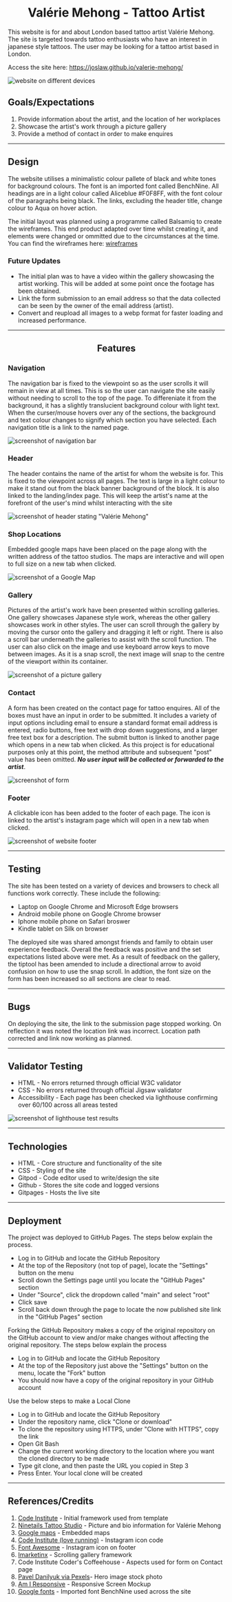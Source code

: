 # <center> **Valérie Mehong - Tattoo Artist** </center>

This website is for and about London based tattoo artist Valérie Mehong. The site is targeted towards tattoo enthusiasts who have an interest in japanese style tattoos. The user may be looking for a tattoo artist based in London.

Access the site here: https://joslaw.github.io/valerie-mehong/

![website on different devices](/assets/images/readme_docs/devices_ss.jpg)

## **Goals/Expectations**
1. Provide information about the artist, and the location of her workplaces
2. Showcase the artist's work through a picture gallery
3. Provide a method of contact in order to make enquires

---

## **Design**
The website utilises a minimalistic colour pallete of black and white tones for background colours. The font is an imported font called BenchNine. All headings are in a light colour called Aliceblue #F0F8FF, with the font colour of the paragraphs being black. The links, excluding the header title, change colour to Aqua on hover action.

The initial layout was planned using a programme called Balsamiq to create the wireframes. This end product adapted over time whilst creating it, and elements were changed or ommitted due to the circumstances at the time. You can find the wireframes here: [wireframes](https://github.com/JosLaw/valerie-mehong/blob/main/assets/images/readme_docs/wireframes.jpg) 

### **Future Updates**
 - The initial plan was to have a video within the gallery showcasing the artist working. This will be added at some point once the footage has been obtained.
 - Link the form submission to an email address so that the data collected can be seen by the owner of the email address (artist).
 - Convert and reupload all images to a webp format for faster loading and increased performance.

---

## <center> **Features** </center>

 ### **Navigation**
 The navigation bar is fixed to the viewpoint so as the user scrolls it will remain in view at all times. This is so the user can navigate the site easily without needing to scroll to the top of the page. To differeniate it from the background, it has a slightly translucient background colour with light text. When the curser/mouse hovers over any of the sections, the background and text colour changes to signify which section you have selected. Each navigation title is a link to the named page.

![screenshot of navigation bar](/assets/images/readme_docs/nav_ss.jpg)

 ### **Header**
 The header contains the name of the artist for whom the website is for. This is fixed to the viewpoint across all pages. The text is large in a light colour to make it stand out from the black banner background of the block. It is also linked to the landing/index page. This will keep the artist's name at the forefront of the user's mind whilst interacting with the site

![screenshot of header stating "Valérie Mehong"](/assets/images/readme_docs/header2_ss.jpg)

 ### **Shop Locations**
 Embedded google maps have been placed on the page along with the written address of the tattoo studios. The maps are interactive and will open to full size on a new tab when clicked.

![screenshot of a Google Map](/assets/images/readme_docs/map_ss.jpg)

 ### **Gallery**
 Pictures of the artist's work have been presented within scrolling galleries. One gallery showcases Japanese style work, whereas the other gallery showcases work in other styles. The user can scroll through the gallery by moving the cursor onto the gallery and dragging it left or right. There is also a scroll bar underneath the galleries to assist with the scroll function. The user can also click on the image and use keyboard arrow keys to move between images. As it is a snap scroll, the next image will snap to the centre of the viewport within its container.

![screenshot of a picture gallery](/assets/images/readme_docs/gallery_ss.jpg)

 ### **Contact**
 A form has been created on the contact page for tattoo enquires. All of the boxes must have an input in order to be submitted. It includes a variety of input options including email to ensure a standard format email address is entered, radio buttons, free text with drop down suggestions, and a larger free text box for a description. The submit button is linked to another page which opens in a new tab when clicked. As this project is for educational purposes only at this point, the method attribute and subsequent "post" value has been omitted. ***No user input will be collected or forwarded to the artist***.

![screenshot of form](/assets/images/readme_docs/form_ss.jpg)
 
 ### **Footer**
 A clickable icon has been added to the footer of each page. The icon is linked to the artist's instagram page which will open in a new tab when clicked.

![screenshot of website footer](/assets/images/readme_docs/footer_ss.jpg)

---

## **Testing**

The site has been tested on a variety of devices and browsers to check all functions work correctly. These include the following:
 - Laptop on Google Chrome and Microsoft Edge browsers
 - Android mobile phone on Google Chrome browser
 - Iphone mobile phone on Safari broswer
 - Kindle tablet on Silk on browser

 The deployed site was shared amongst friends and family to obtain user experience feedback. Overall the feedback was positive and the set expectations listed above were met. As a result of feedback on the gallery, the tiptool has been amended to include a directional arrow to avoid confusion on how to use the snap scroll. In addtion, the font size on the form has been increased so all sections are clear to read.

---

## **Bugs**

On deploying the site, the link to the submission page stopped working. On reflection it was noted the location link was incorrect. Location path corrected and link now working as planned.

---

## **Validator Testing**
 - HTML - No errors returned through official W3C validator
 - CSS - No errors returned through official Jigsaw validator
 - Accessibility - Each page has been checked via lighthouse confirming over 60/100 across all areas tested

 ![screenshot of lighthouse test results](/assets/images/readme_docs/lighthouse_test.jpg)

---

## **Technologies**
 - HTML - Core structure and functionality of the site
 - CSS - Styling of the site
 - Gitpod - Code editor used to write/design the site
 - Github - Stores the site code and logged versions
 - Gitpages - Hosts the live site

---

## **Deployment**

The project was deployed to GitHub Pages. The steps below explain the process.

 - Log in to GitHub and locate the GitHub Repository
 - At the top of the Repository (not top of page), locate the "Settings" button on the menu
 - Scroll down the Settings page until you locate the "GitHub Pages" section
 - Under "Source", click the dropdown called "main" and select "root"
 - Click save
 - Scroll back down through the page to locate the now published site link in the "GitHub Pages" section

 Forking the GitHub Repository makes a copy of the original repository on the GitHub account to view and/or make changes without affecting the original repository. The steps below explain the process

 - Log in to GitHub and locate the GitHub Repository
 - At the top of the Repository just above the "Settings" button on the menu, locate the "Fork" button
 - You should now have a copy of the original repository in your GitHub account

Use the below steps to make a Local Clone
 - Log in to GitHub and locate the GitHub Repository
 - Under the repository name, click "Clone or download"
 - To clone the repository using HTTPS, under "Clone with HTTPS", copy the link
 - Open Git Bash
 - Change the current working directory to the location where you want the cloned directory to be made
 - Type git clone, and then paste the URL you copied in Step 3
 - Press Enter. Your local clone will be created

---

## **References/Credits**
1. [Code Institute](https://github.com/Code-Institute-Org/gitpod-full-template) - Initial framework used from template
2. [Ninetails Tattoo Studio](https://www.ninetailstattoo.com/) - Picture and bio information for Valérie Mehong
3. [Google maps](https://google.co.uk/maps) - Embedded maps
4. [Code Institute (love running)](https://github.com/Code-Institute-Solutions/love-running-2.0-sourcecode/tree/main/06-site-footer) - Instagram icon code 
5. [Font Awesome](https://fontawesome.com/) - Instagram icon on footer
6. [Imarketinx](https://www.imarketinx.de/artikel/responsive-image-gallery-with-css-scroll-snap.html) - Scrolling gallery framework
7. Code Institute Coder's Coffeehouse - Aspects used for form on Contact page
8. [Pavel Danilyuk via Pexels](https://www.pexels.com/photo/close-up-shot-of-a-vintage-tattoo-machine-6593371/)- Hero image stock photo
9. [Am I Responsive](https://ui.dev/amiresponsive) - Responsive Screen Mockup
10. [Google fonts](https://fonts.google.com/) - Imported font BenchNine used across the site
